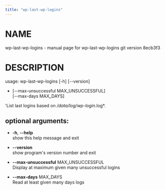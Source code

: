 ```yaml
---
title: "wp-last-wp-logins"
---
```



# NAME

wp-last-wp-logins - manual page for wp-last-wp-logins git version
8ecb3f3

# DESCRIPTION

usage: wp-last-wp-logins \[-h\] \[--version\]

  - \[--max-unsuccessful MAX\_UNSUCCESSFUL\]  
    \[--max-days MAX\_DAYS\]

'List last logins based on */data/log/wp-login*.log\*.

## optional arguments:

  - **-h**, **--help**  
    show this help message and exit

  - **--version**  
    show program's version number and exit

  - **--max-unsuccessful** MAX\_UNSUCCESSFUL  
    Display at maximum given many unsuccessful logins

  - **--max-days** MAX\_DAYS  
    Read at least given many days logs
